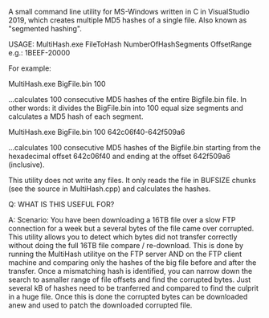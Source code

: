 A small command line utility for MS-Windows written in C in VisualStudio 2019, which creates multiple MD5 hashes of a single file. Also known as "segmented hashing".

USAGE: MultiHash.exe FileToHash NumberOfHashSegments OffsetRange e.g.: 1BEEF-20000

For example:

MultiHash.exe BigFile.bin 100

...calculates 100 consecutive MD5 hashes of the entire Bigfile.bin file.
In other words: it divides the BigFile.bin into 100 equal size segments and calculates a MD5 hash of each segment.

MultiHash.exe BigFile.bin 100 642c06f40-642f509a6

...calculates 100 consecutive MD5 hashes of the Bigfile.bin starting from the hexadecimal offset 642c06f40 and ending at the offset 642f509a6 (inclusive).

This utility does not write any files.  It only reads the file in BUFSIZE chunks (see the source in MultiHash.cpp) and calculates the hashes.

Q: WHAT IS THIS USEFUL FOR?

A: Scenario:  You have been downloading a 16TB file over a slow FTP connection for a week but a several bytes of the file came over corrupted.  
This utility allows you to detect which bytes did not transfer correctly without doing the full 16TB file compare / re-download.
This is done by running the MultiHash utilitye on the FTP server AND on the FTP client machine and comparing only the hashes of the big file before and after the transfer.
Once a mismatching hash is identified, you can narrow down the search to asmaller range of file offsets and find the corrupted bytes.
Just several kB of hashes need to be tranferred and compared to find the culprit in a huge file.  Once this is done the corrupted bytes can be downloaded anew and used to patch the downloaded corrupted file.
